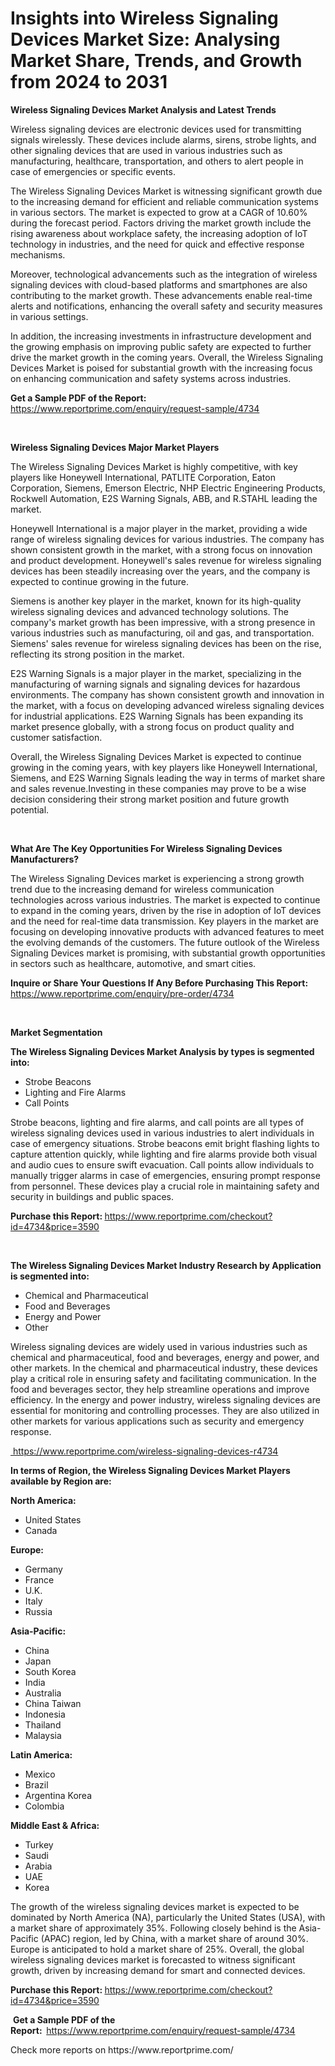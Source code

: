 <p><h1>Insights into Wireless Signaling Devices Market Size: Analysing Market Share, Trends, and Growth from 2024 to 2031</h1></p><p><strong>Wireless Signaling Devices Market Analysis and Latest Trends</strong></p>
<p><p>Wireless signaling devices are electronic devices used for transmitting signals wirelessly. These devices include alarms, sirens, strobe lights, and other signaling devices that are used in various industries such as manufacturing, healthcare, transportation, and others to alert people in case of emergencies or specific events.</p><p>The Wireless Signaling Devices Market is witnessing significant growth due to the increasing demand for efficient and reliable communication systems in various sectors. The market is expected to grow at a CAGR of 10.60% during the forecast period. Factors driving the market growth include the rising awareness about workplace safety, the increasing adoption of IoT technology in industries, and the need for quick and effective response mechanisms.</p><p>Moreover, technological advancements such as the integration of wireless signaling devices with cloud-based platforms and smartphones are also contributing to the market growth. These advancements enable real-time alerts and notifications, enhancing the overall safety and security measures in various settings.</p><p>In addition, the increasing investments in infrastructure development and the growing emphasis on improving public safety are expected to further drive the market growth in the coming years. Overall, the Wireless Signaling Devices Market is poised for substantial growth with the increasing focus on enhancing communication and safety systems across industries.</p></p>
<p><strong>Get a Sample PDF of the Report:&nbsp;</strong> <a href="https://www.reportprime.com/enquiry/request-sample/4734">https://www.reportprime.com/enquiry/request-sample/4734</a></p>
<p>&nbsp;</p>
<p><strong>Wireless Signaling Devices Major Market Players</strong></p>
<p><p>The Wireless Signaling Devices Market is highly competitive, with key players like Honeywell International, PATLITE Corporation, Eaton Corporation, Siemens, Emerson Electric, NHP Electric Engineering Products, Rockwell Automation, E2S Warning Signals, ABB, and R.STAHL leading the market. </p><p>Honeywell International is a major player in the market, providing a wide range of wireless signaling devices for various industries. The company has shown consistent growth in the market, with a strong focus on innovation and product development. Honeywell's sales revenue for wireless signaling devices has been steadily increasing over the years, and the company is expected to continue growing in the future.</p><p>Siemens is another key player in the market, known for its high-quality wireless signaling devices and advanced technology solutions. The company's market growth has been impressive, with a strong presence in various industries such as manufacturing, oil and gas, and transportation. Siemens' sales revenue for wireless signaling devices has been on the rise, reflecting its strong position in the market.</p><p>E2S Warning Signals is a major player in the market, specializing in the manufacturing of warning signals and signaling devices for hazardous environments. The company has shown consistent growth and innovation in the market, with a focus on developing advanced wireless signaling devices for industrial applications. E2S Warning Signals has been expanding its market presence globally, with a strong focus on product quality and customer satisfaction.</p><p>Overall, the Wireless Signaling Devices Market is expected to continue growing in the coming years, with key players like Honeywell International, Siemens, and E2S Warning Signals leading the way in terms of market share and sales revenue.Investing in these companies may prove to be a wise decision considering their strong market position and future growth potential.</p></p>
<p>&nbsp;</p>
<p><strong>What Are The Key Opportunities For Wireless Signaling Devices Manufacturers?</strong></p>
<p><p>The Wireless Signaling Devices market is experiencing a strong growth trend due to the increasing demand for wireless communication technologies across various industries. The market is expected to continue to expand in the coming years, driven by the rise in adoption of IoT devices and the need for real-time data transmission. Key players in the market are focusing on developing innovative products with advanced features to meet the evolving demands of the customers. The future outlook of the Wireless Signaling Devices market is promising, with substantial growth opportunities in sectors such as healthcare, automotive, and smart cities.</p></p>
<p><strong>Inquire or Share Your Questions If Any Before Purchasing This Report:</strong> <a href="https://www.reportprime.com/enquiry/pre-order/4734">https://www.reportprime.com/enquiry/pre-order/4734</a></p>
<p>&nbsp;</p>
<p><strong>Market Segmentation</strong></p>
<p><strong>The Wireless Signaling Devices Market Analysis by types is segmented into:</strong></p>
<p><ul><li>Strobe Beacons</li><li>Lighting and Fire Alarms</li><li>Call Points</li></ul></p>
<p><p>Strobe beacons, lighting and fire alarms, and call points are all types of wireless signaling devices used in various industries to alert individuals in case of emergency situations. Strobe beacons emit bright flashing lights to capture attention quickly, while lighting and fire alarms provide both visual and audio cues to ensure swift evacuation. Call points allow individuals to manually trigger alarms in case of emergencies, ensuring prompt response from personnel. These devices play a crucial role in maintaining safety and security in buildings and public spaces.</p></p>
<p><strong>Purchase this Report:&nbsp;</strong><a href="https://www.reportprime.com/checkout?id=4734&price=3590">https://www.reportprime.com/checkout?id=4734&price=3590</a></p>
<p>&nbsp;</p>
<p><strong>The Wireless Signaling Devices Market Industry Research by Application is segmented into:</strong></p>
<p><ul><li>Chemical and Pharmaceutical</li><li>Food and Beverages</li><li>Energy and Power</li><li>Other</li></ul></p>
<p><p>Wireless signaling devices are widely used in various industries such as chemical and pharmaceutical, food and beverages, energy and power, and other markets. In the chemical and pharmaceutical industry, these devices play a critical role in ensuring safety and facilitating communication. In the food and beverages sector, they help streamline operations and improve efficiency. In the energy and power industry, wireless signaling devices are essential for monitoring and controlling processes. They are also utilized in other markets for various applications such as security and emergency response.</p></p>
<p><a href="https://www.reportprime.com/wireless-signaling-devices-r4734">&nbsp;https://www.reportprime.com/wireless-signaling-devices-r4734</a></p>
<p><strong>In terms of Region, the Wireless Signaling Devices Market Players available by Region are:</strong></p>
<p>
    <p> <strong> North America: </strong>
        <ul>
            <li>United States</li>
            <li>Canada</li>
        </ul>
        </p> 
    <p> <strong> Europe: </strong>
        <ul>
            <li>Germany</li>
            <li>France</li>
            <li>U.K.</li>
            <li>Italy</li>
            <li>Russia</li>
        </ul>
        </p> 
    <p> <strong> Asia-Pacific: </strong>
        <ul>
            <li>China</li>
            <li>Japan</li>
            <li>South Korea</li>
            <li>India</li>
            <li>Australia</li>
            <li>China Taiwan</li>
            <li>Indonesia</li>
            <li>Thailand</li>
            <li>Malaysia</li>
        </ul>
        </p> 
    <p> <strong> Latin America: </strong>
        <ul>
            <li>Mexico</li>
            <li>Brazil</li>
            <li>Argentina Korea</li>
            <li>Colombia</li>
        </ul>
        </p> 
    <p> <strong> Middle East & Africa: </strong>
        <ul>
            <li>Turkey</li>
            <li>Saudi</li>
            <li>Arabia</li>
            <li>UAE</li>
            <li>Korea</li>
        </ul>
    </p>
    </p>
<p><p>The growth of the wireless signaling devices market is expected to be dominated by North America (NA), particularly the United States (USA), with a market share of approximately 35%. Following closely behind is the Asia-Pacific (APAC) region, led by China, with a market share of around 30%. Europe is anticipated to hold a market share of 25%. Overall, the global wireless signaling devices market is forecasted to witness significant growth, driven by increasing demand for smart and connected devices.</p></p>
<p><strong>Purchase this Report: </strong><a href="https://www.reportprime.com/checkout?id=4734&price=3590">https://www.reportprime.com/checkout?id=4734&price=3590</a></p>
<p>&nbsp;<strong>Get a Sample PDF of the Report:&nbsp;&nbsp;</strong><a href="https://www.reportprime.com/enquiry/request-sample/4734">https://www.reportprime.com/enquiry/request-sample/4734</a></p>
<p><strong></strong></p>
<p>Check more reports on https://www.reportprime.com/</p>